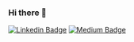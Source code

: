 ### Hi there 👋
[![Linkedin Badge](https://img.shields.io/badge/viaann-0072b1?style=flat&logo=Linkedin&logoColor=white&link=https://www.linkedin.com/in/viaann/)](https://www.linkedin.com/in/viaann/)
[![Medium Badge](https://img.shields.io/badge/@viaann-292929?style=flat&labelColor=292929&logo=Medium&link=https://medium.com/@viaann)](https://medium.com/@viaann)
<!--
**viaann/viaann** is a ✨ _special_ ✨ repository because its `README.md` (this file) appears on your GitHub profile.

Here are some ideas to get you started:

- 🔭 I’m currently working on ...
- 🌱 I’m currently learning ...
- 👯 I’m looking to collaborate on ...
- 🤔 I’m looking for help with ...
- 💬 Ask me about ...
- 📫 How to reach me: ...
- 😄 Pronouns: ...
- ⚡ Fun fact: ...
-->
